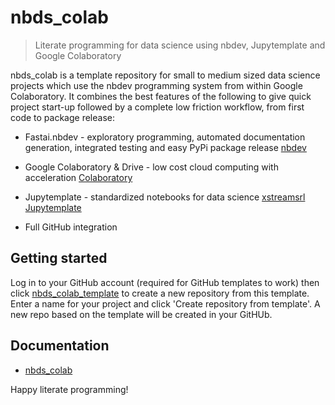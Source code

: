 # nbds_colab
> Literate programming for data science using nbdev, Jupytemplate and Google Colaboratory


nbds_colab is a template repository for small to medium sized data science projects which use the nbdev programming system from within Google Colaboratory. It combines the best features of the following to give quick project start-up followed by a complete low friction workflow, from first code to package release:

* Fastai.nbdev - exploratory programming, automated documentation generation, integrated testing and easy PyPi package release [nbdev](https://github.com/fastai/nbdev//) 

* Google Colaboratory & Drive - low cost cloud computing with acceleration [Colaboratory](https://colab.research.google.com/)

* Jupytemplate - standardized notebooks for data science [xstreamsrl Jupytemplate](https://github.com/xtreamsrl/jupytemplate)

* Full GitHub integration


## Getting started

Log in to your GitHub account (required for GitHub templates to work) then click [nbds_colab_template](https://github.com/hallmx/nbds_colab/generate) to create a new repository from this template. Enter a name for your project and click 'Create repository from template'. A new repo based on the template will be created in your GitHUb.

## Documentation

* [nbds_colab](https://hallmx.github.io/nbds_colab/)

Happy literate programming!


